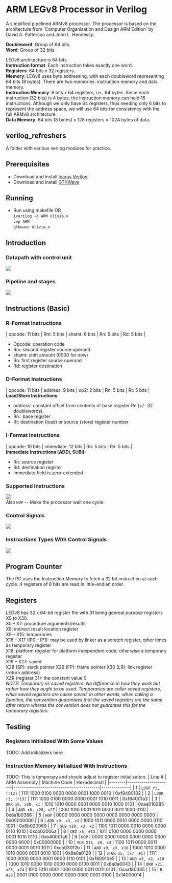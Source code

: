 # ARM LEGv8 Processor in Verilog
A simplified pipelined ARMv8 processor. The processor is based on the architecture from 'Computer Organization and Design ARM Edition' by David A. Patterson and John L. Hennessy.  
  
__Doubleword__: Group of 64 bits.    
__Word__: Group of 32 bits.  

LEGv8 architecture is 64 bits.   
__Instruction format__: Each instruction takes exactly one word.  
__Registers__: 64 bits x 32 registers.   
__Memory__: LEGv8 uses byte addressing, with each doubleword representing 64 bits (8 bytes). There are two memories: instruction memory and data memory.    
__Instruction Memory__: 8 bits x 64 registers, i.e., 64 bytes. Since each instruction (32 bits) is 4 bytes, the instruction memory can hold 16 instructions. Although we only have 64 registers, thus needing only 6 bits to represent the address space, we will use 64 bits for consistency with the full ARMv8 architecture.  
__Data Memory__: 64 bits (8 bytes) x 128 registers = 1024 bytes of data.

## verilog_refreshers
A folder with various verilog modules for practice.

## Prerequisites
- Download and install [Icarus Verilog](https://bleyer.org/icarus/).
- Download and install [GTKWave](http://gtkwave.sourceforge.net/)

## Running
- Run using makefile OR     
`iverilog -o ARM olivia.v`  
`vvp ARM`    
`gtkwave olivia.v`

## Introduction
### Datapath with control unit  
![](./img/armLegWithControlAndUncondBranch.png)

### Pipeline and stages
![](./img/pipelinedArmLeg.png)

## Instructions (Basic)
### R-Format Instructions
| opcode: 11 bits | Rm: 5 bits | shamt: 6 bits | Rn: 5 bits | Rd: 5 bits |
- Opcode: operation code
- Rm: second register source operand
- shamt: shift amount (0000 for now)
- Rn: first register source operand
- Rd: register destination

### D-Format Instructions
| opcode: 11 bits | address: 9 bits | op2: 2 bits | Rn: 5 bits | Rt: 5 bits |   
__Load/Store Instructions__:
- address: constant offset from contents of base register Rn (+/- 32 doublewords).
- Rn : base register
- Rt: destination (load) or source (store) register number

### I-Format Instructions
| opcode: 10 bits | immediate: 12 bits | Rn: 5 bits | Rd: 5 bits |  
__Immediate Instructions (ADDI, SUBI):__    
- Rn: source register
- Rd: destination register  
- Immediate field is zero-extended   

### Supported Instructions
![](./img/instructions.png)     
Also `NOP` -- Make the processor wait one cycle.

### Control Signals  
![](./img/control_signals.png)

### Instructions Types With Control Signals
![](./img/instructions_controls.png)

## Program Counter
The PC uses the Instruction Memory to fetch a 32 bit instruction at each cycle. 4 registers of 8 bits are read in little-endian order.

## Registers
LEGv8 has 32 x 64-bit register file with 31 being genreal purpose registers X0 to X30.  
X0 – X7: procedure arguments/results    
X8: indirect result location register   
X9 – X15: temporaries   
X16 – X17 (IP0 – IP1): may be used by linker as a scratch register, other times as temporary register   
X18:  platform register for platform independent code; otherwise a temporary register   
X19 – X27: saved    
X28 (SP): stack pointer 
X29 (FP): frame pointer 
X30 (LR): link register (return address)    
XZR (register 31): the constant value 0     
*NOTE: Temporary vs saved registers: No difference in how they work but rather how they ought to be used. Temporaries are caller saved registers, while saved registers are callee saved. In other words, when calling a function, the convention guarantees that the saved registers are the same after return wheras the convention does not guarantee this for the temporary registers.*

## Testing
### Registers Initialized With Some Values
TODO: Add initializers here

### Instruction Memory Initialized With Instructions
TODO: This is temporary and should adjust to register initialization.
| Line # | ARM Assembly         | Machine Code                             | Hexadecimal  |
|--------|----------------------|------------------------------------------|--------------|
| 1      | `LDUR r2, [r12]`       | 1111 1000 0100 0000 0000 0001 1000 0010  | 0xf8400182   |
| 2      | `LDUR r3, [r13]`       | 1111 1000 0100 0000 0000 0001 1010 0011  | 0xf84001a3   |
| 3      | `ORR x5, x20, x1`      | 1010 1010 0000 0001 0000 0010 1000 0101  | 0xaa010285   |
| 4      | `AND x6, x28, x27`     | 1000 1010 0001 1011 0000 0011 1000 0110  | 0x8a1b0386   |
| 5      | `NOP`                  | 0000 0000 0000 0000 0000 0000 0000 0000  | 0x00000000   |
| 6      | `ADD x9, x3, x2`       | 1000 1011 0000 0010 0000 0000 0110 1001  | 0x8b020069   |
| 7      | `SUB x10, x3, x2`      | 1100 1011 0000 0010 0000 0000 0110 1010  | 0xcb02006a   |
| 8      | `CBZ x6, #13`          | 1011 0100 0000 0000 0000 0001 1010 0110  | 0xb40001a6   |
| 9      | `NOP`                  | 0000 0000 0000 0000 0000 0000 0000 0000  | 0x00000000   |
| 10     | `SUB X11, x9, x3`      | 1100 1011 0000 0011 0000 0001 0010 1011  | 0xcb03012b   |
| 11     | `AND x9, x9, x10`      | 1000 1010 0000 1010 0000 0001 0010 1001  | 0x8a0a0129   |
| 12     | `STUR x5, [x7, #1]`    | 1111 1000 0000 0000 0001 0000 1110 0101  | 0xf80010e5   |
| 13     | `AND x3, x2, x10`      | 1000 1010 0000 1010 0000 0000 0100 0011  | 0x8a0a0043   |
| 14     | `ORR x21, x25, x24`    | 1010 1010 0001 1000 0000 0011 0011 0101  | 0xaa180335   |
| 15     | `B #20`                | 0001 0100 0000 0000 0000 0000 0001 0100  | 0x14000014   |
